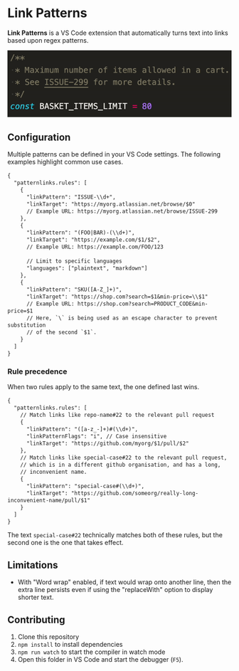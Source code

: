 # Link Patterns

**Link Patterns** is a VS Code extension that automatically turns text into links based upon regex patterns.

![Animated gif showing a code comment that has a link that can be clicked](assets/usage.gif)

## Configuration

Multiple patterns can be defined in your VS Code settings. The following examples highlight common use cases.

```jsonc
{
  "patternlinks.rules": [
    {
      "linkPattern": "ISSUE-\\d+",
      "linkTarget": "https://myorg.atlassian.net/browse/$0"
      // Example URL: https://myorg.atlassian.net/browse/ISSUE-299
    },
    {
      "linkPattern": "(FOO|BAR)-(\\d+)",
      "linkTarget": "https://example.com/$1/$2",
      // Example URL: https://example.com/FOO/123

      // Limit to specific languages
      "languages": ["plaintext", "markdown"]
    },
    {
      "linkPattern": "SKU([A-Z_]+)",
      "linkTarget": "https://shop.com?search=$1&min-price=\\$1"
      // Example URL: https://shop.com?search=PRODUCT_CODE&min-price=$1
      // Here, `\` is being used as an escape character to prevent substitution
      // of the second `$1`.
    }
  ]
}
```

### Rule precedence

When two rules apply to the same text, the one defined last wins.

```jsonc
{
  "patternlinks.rules": [
    // Match links like repo-name#22 to the relevant pull request
    {
      "linkPattern": "([a-z_-]+)#(\\d+)",
      "linkPatternFlags": "i", // Case insensitive
      "linkTarget": "https://github.com/myorg/$1/pull/$2"
    },
    // Match links like special-case#22 to the relevant pull request,
    // which is in a different github organisation, and has a long,
    // inconvenient name.
    {
      "linkPattern": "special-case#(\\d+)",
      "linkTarget": "https://github.com/someorg/really-long-inconvenient-name/pull/$1"
    }
  ]
}
```

The text `special-case#22` technically matches both of these rules, but the second one is the one that takes effect.

<!--
⚠️ This relies on potentially undocumented behaviour.

This extension does not enforce this logic, but instead relies on the fact that VS Code
just works like this by default.

TODO: Register only one `LinkDefinitionProvider`, which returns a maximum of one link per text range.

TODO: Uinstall `inlineFold` plugin
 -->

## Limitations

- With "Word wrap" enabled, if text would wrap onto another line, then the extra line persists even if using the "replaceWith" option to display shorter text.

## Contributing

1. Clone this repository
2. `npm install` to install dependencies
3. `npm run watch` to start the compiler in watch mode
4. Open this folder in VS Code and start the debugger (`F5`).
